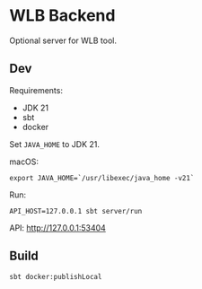 # WLB Backend

Optional server for WLB tool.

## Dev

Requirements:

* JDK 21
* sbt
* docker

Set `JAVA_HOME` to JDK 21.

macOS:
```shell
export JAVA_HOME=`/usr/libexec/java_home -v21`
```

Run:

```shell
API_HOST=127.0.0.1 sbt server/run
```

API: http://127.0.0.1:53404

## Build

```shell
sbt docker:publishLocal
```
